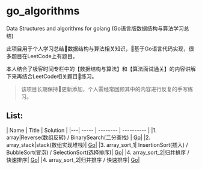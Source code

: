 # go_algorithms
Data Structures and algorithms for golang (Go语言版数据结构与算法学习总结)

此项目用于个人学习总结数据结构与算法相关知识，基于Go语言代码实现，很多题目在LeetCode上有题目。

本人结合了极客时间专栏中的【数据结构与算法】和【算法面试通关】的内容讲解下来再结合LeetCode相关题目练习。

> 该项目长期保持更新添加，个人需经常回顾其中的内容进行反复的手写练习。

## List: 

| Name | Title | Solution |
|---| ----- | -------- | ---------- |
|1. array|Reverse(数组反转) / BinarySearch(二分查找) | [Go](/array/array.go)|
|2. array_stack|stack(数组实现堆栈)| [Go](/array/array_stack.go)|
|3. array_sort_1| InsertionSort(插入) / BubbleSort(冒泡) / SelectionSort(选择排序)| [Go](/arraySort/array_sort_1.go)|
|4. array_sort_2|归并排序 / 快速排序| [Go](/arraySort/array_sort_2.go)|
|4. array_sort_2|归并排序 / 快速排序| [Go](/arraySort/array_sort_2.go)|
